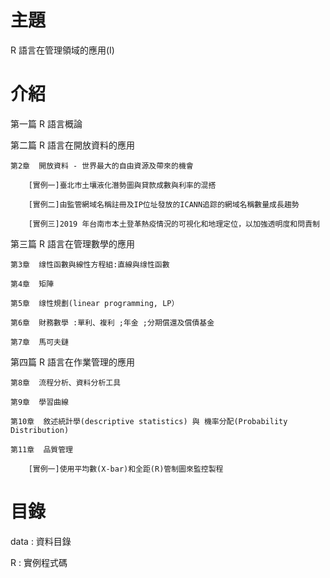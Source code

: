 # 主題
R 語言在管理領域的應用(I)
# 介紹
第一篇 R 語言概論

第二篇 R 語言在開放資料的應用

	第2章  開放資料 - 世界最大的自由資源及帶來的機會
	
		[實例一]臺北市土壤液化潛勢圖與貸款成數與利率的混搭
		
		[實例二]由監管網域名稱註冊及IP位址發放的ICANN追踪的網域名稱數量成長趨勢
		
		[實例三]2019 年台南市本土登革熱疫情況的可視化和地理定位，以加強透明度和問責制

第三篇 R 語言在管理數學的應用

	第3章  缐性函數與線性方程組:直線與缐性函數
	
	第4章  矩陣
	
	第5章  缐性規劃(linear programming, LP）
	
	第6章  財務數學 :單利、複利 ;年金 ;分期償還及償債基金
	
	第7章  馬可夫鏈	
	

第四篇 R 語言在作業管理的應用
	
	第8章  流程分析、資料分析工具
	
	第9章  學習曲線
	
	第10章  敘述統計學(descriptive statistics) 與 機率分配(Probability Distribution)
	
	第11章  品質管理
	
		[實例一]使用平均數(X-bar)和全距(R)管制圖來監控製程
		
# 目錄
data : 資料目錄

R    : 實例程式碼
